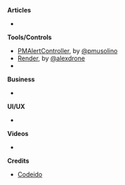 
**Articles**

*


**Tools/Controls**

* [PMAlertController](https://github.com/Codeido/PMAlertController), by [@pmusolino](https://twitter.com/pmusolino)
* [Render](https://github.com/alexdrone/Render), by [@alexdrone](https://github.com/alexdrone)
* 

**Business**

*

**UI/UX**

*

**Videos**

*

**Credits**

* [Codeido](https://github.com/Codeido)

